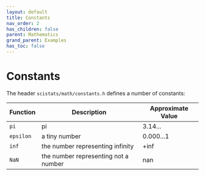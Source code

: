 ```yaml
---
layout: default
title: Constants
nav_order: 2
has_children: false
parent: Mathematics
grand_parent: Examples
has_toc: false
---
```

# Constants

The header `scistats/math/constants.h` defines a number of constants:

|   Function        |   Description     |  Approximate Value  |
|-------------------|-------------------|----------------|
| `pi`              | pi                | 3.14...        |
| `epsilon`         | a tiny number     | 0.000...1      |
| `inf`             | the number representing infinity   | +inf  |
| `NaN`             | the number representing not a number   | nan  |




<!-- Generated with mdsplit: https://github.com/alandefreitas/mdsplit -->
